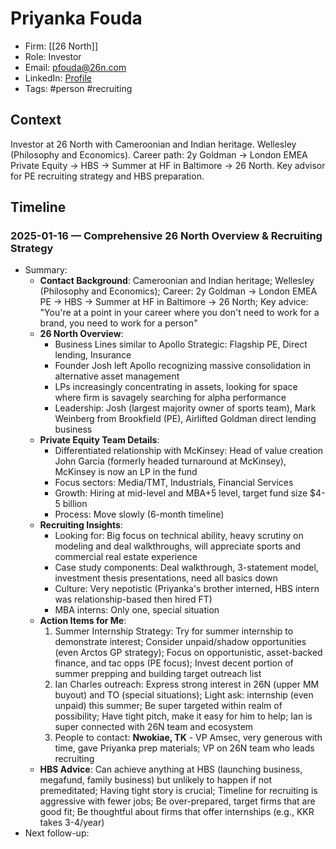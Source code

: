 # Priyanka Fouda
- Firm: [[26 North]]
- Role: Investor
- Email: pfouda@26n.com
- LinkedIn: [Profile](https://www.linkedin.com/in/priyanka-fouda-5690017a/)
- Tags: #person #recruiting

## Context
Investor at 26 North with Cameroonian and Indian heritage. Wellesley (Philosophy and Economics). Career path: 2y Goldman → London EMEA Private Equity → HBS → Summer at HF in Baltimore → 26 North. Key advisor for PE recruiting strategy and HBS preparation.

## Timeline
### 2025-01-16 — Comprehensive 26 North Overview & Recruiting Strategy
- Summary:
  - **Contact Background**: Cameroonian and Indian heritage; Wellesley (Philosophy and Economics); Career: 2y Goldman → London EMEA PE → HBS → Summer at HF in Baltimore → 26 North; Key advice: "You're at a point in your career where you don't need to work for a brand, you need to work for a person"
  - **26 North Overview**:
    - Business Lines similar to Apollo Strategic: Flagship PE, Direct lending, Insurance
    - Founder Josh left Apollo recognizing massive consolidation in alternative asset management
    - LPs increasingly concentrating in assets, looking for space where firm is savagely searching for alpha performance
    - Leadership: Josh (largest majority owner of sports team), Mark Weinberg from Brookfield (PE), Airlifted Goldman direct lending business
  - **Private Equity Team Details**:
    - Differentiated relationship with McKinsey: Head of value creation John Garcia (formerly headed turnaround at McKinsey), McKinsey is now an LP in the fund
    - Focus sectors: Media/TMT, Industrials, Financial Services
    - Growth: Hiring at mid-level and MBA+5 level, target fund size $4-5 billion
    - Process: Move slowly (6-month timeline)
  - **Recruiting Insights**:
    - Looking for: Big focus on technical ability, heavy scrutiny on modeling and deal walkthroughs, will appreciate sports and commercial real estate experience
    - Case study components: Deal walkthrough, 3-statement model, investment thesis presentations, need all basics down
    - Culture: Very nepotistic (Priyanka's brother interned, HBS intern was relationship-based then hired FT)
    - MBA interns: Only one, special situation
  - **Action Items for Me**:
    1. Summer Internship Strategy: Try for summer internship to demonstrate interest; Consider unpaid/shadow opportunities (even Arctos GP strategy); Focus on opportunistic, asset-backed finance, and tac opps (PE focus); Invest decent portion of summer prepping and building target outreach list
    2. Ian Charles outreach: Express strong interest in 26N (upper MM buyout) and TO (special situations); Light ask: internship (even unpaid) this summer; Be super targeted within realm of possibility; Have tight pitch, make it easy for him to help; Ian is super connected with 26N team and ecosystem
    3. People to contact: **Nwokiae, TK** - VP Amsec, very generous with time, gave Priyanka prep materials; VP on 26N team who leads recruiting
  - **HBS Advice**: Can achieve anything at HBS (launching business, megafund, family business) but unlikely to happen if not premeditated; Having tight story is crucial; Timeline for recruiting is aggressive with fewer jobs; Be over-prepared, target firms that are good fit; Be thoughtful about firms that offer internships (e.g., KKR takes 3-4/year)
- Next follow-up: